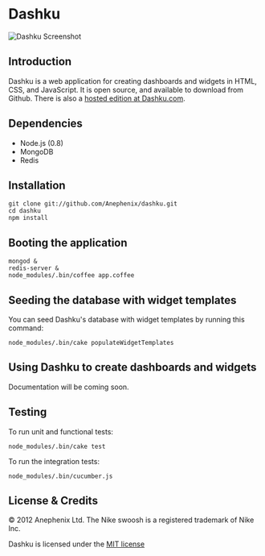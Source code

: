 Dashku
===

![Dashku Screenshot](https://raw.github.com/Anephenix/dashku/master/dashku-screenshot.png)

Introduction
---

Dashku is a web application for creating dashboards and widgets in HTML, CSS, and JavaScript. It is open source, and available to download from Github. There is also a [hosted edition at Dashku.com](https://dashku.com).

Dependencies
---

- Node.js (0.8)
- MongoDB
- Redis

Installation
---

    git clone git://github.com/Anephenix/dashku.git
    cd dashku
    npm install

Booting the application
---

    mongod &
    redis-server &
    node_modules/.bin/coffee app.coffee

Seeding the database with widget templates
---

You can seed Dashku's database with widget templates by running this command:

    node_modules/.bin/cake populateWidgetTemplates

Using Dashku to create dashboards and widgets
---

Documentation will be coming soon.

Testing
---

To run unit and functional tests:

    node_modules/.bin/cake test

To run the integration tests:

    node_modules/.bin/cucumber.js

License & Credits
---

&copy; 2012 Anephenix Ltd. The Nike swoosh is a registered trademark of Nike Inc.

Dashku is licensed under the [MIT license](www.opensource.org/licenses/MIT)